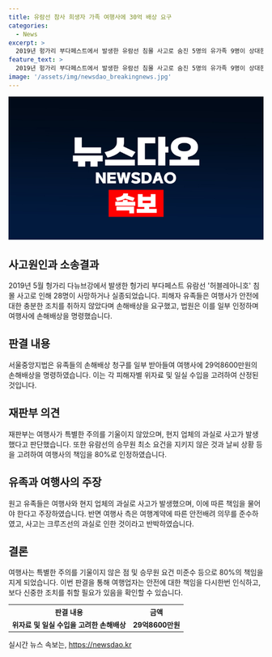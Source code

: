 ```yaml
---
title: 유람선 참사 희생자 가족 여행사에 30억 배상 요구
categories:
  - News
excerpt: >
  2019년 헝가리 부다페스트에서 발생한 유람선 침몰 사고로 숨진 5명의 유가족 9명이 상대한 손해배상 소송에서 일부 승소했다. 사망자 각각에게 1억3700만∼8억2000만원씩 배상하라는 판결을 받았으며, 재판부는 여행사의 책임을 80%로 제한했다. 이는 여행사와 현지 업체의 과실에 따른 것으로, 사고 당시 날씨와 유람선의 안전조치 등이 살펴졌다. 여행사 측은 크루즈선의 과실을 주장했지만, 재판부는 여행사의 안전배려 의무를 준수하지 않았다는 판단을 내렸다.
feature_text: >
  2019년 헝가리 부다페스트에서 발생한 유람선 침몰 사고로 숨진 5명의 유가족 9명이 상대한 손해배상 소송에서 일부 승소했다. 사망자 각각에게 1억3700만∼8억2000만원씩 배상하라는 판결을 받았으며, 재판부는 여행사의 책임을 80%로 제한했다. 이는 여행사와 현지 업체의 과실에 따른 것으로, 사고 당시 날씨와 유람선의 안전조치 등이 살펴졌다. 여행사 측은 크루즈선의 과실을 주장했지만, 재판부는 여행사의 안전배려 의무를 준수하지 않았다는 판단을 내렸다.
image: '/assets/img/newsdao_breakingnews.jpg'
---
```


<p><img src="/assets/img/newsdao_breakingnews.jpg" alt="pcversion 속보" /></p>

<h2 data-ke-size="size26">사고원인과 소송결과</h2>

<p data-ke-size="size16">2019년 5월 헝가리 다뉴브강에서 발생한 헝가리 부다페스트 유람선 '허블레아니호' 침몰 사고로 인해 28명이 사망하거나 실종되었습니다. 피해자 유족들은 여행사가 안전에 대한 충분한 조치를 취하지 않았다며 손해배상을 요구했고, 법원은 이를 일부 인정하며 여행사에 손해배상을 명령했습니다.</p>

<h2 data-ke-size="size26">판결 내용</h2>

<p data-ke-size="size16">서울중앙지법은 유족들의 손해배상 청구를 일부 받아들여 여행사에 29억8600만원의 손해배상을 명령하였습니다. 이는 각 피해자별 위자료 및 일실 수입을 고려하여 산정된 것입니다.</p>

<h2 data-ke-size="size26">재판부 의견</h2>

<p data-ke-size="size16">재판부는 여행사가 특별한 주의를 기울이지 않았으며, 현지 업체의 과실로 사고가 발생했다고 판단했습니다. 또한 유람선의 승무원 최소 요건을 지키지 않은 것과 날씨 상황 등을 고려하여 여행사의 책임을 80%로 인정하였습니다.</p>

<h2 data-ke-size="size26">유족과 여행사의 주장</h2>

<p data-ke-size="size16">원고 유족들은 여행사와 현지 업체의 과실로 사고가 발생했으며, 이에 따른 책임을 물어야 한다고 주장하였습니다. 반면 여행사 측은 여행계약에 따른 안전배려 의무를 준수하였고, 사고는 크루즈선의 과실로 인한 것이라고 반박하였습니다.</p>

<h2 data-ke-size="size26">결론</h2>

<p data-ke-size="size16">여행사는 특별한 주의를 기울이지 않은 점 및 승무원 요건 미준수 등으로 80%의 책임을 지게 되었습니다. 이번 판결을 통해 여행업자는 안전에 대한 책임을 다시한번 인식하고, 보다 신중한 조치를 취할 필요가 있음을 확인할 수 있습니다.</p>

<table>
    <tr>
        <th>판결 내용</th>
        <th>금액</th>
    </tr>
    <tr>
        <td style="text-align: center; height: 17px;"><b>위자료 및 일실 수입을 고려한 손해배상</b></td>
        <td style="text-align: center; height: 17px;"><b>29억8600만원</b></td>
    </tr>
</table>
실시간 뉴스 속보는, <a href="https://newsdao.kr" rel="dofollow">https://newsdao.kr</a>


